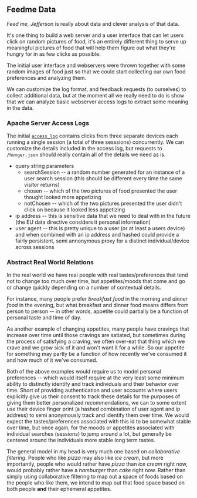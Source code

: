 ## Feedme Data

_Feed me, Jefferson_ is really about data and clever analysis of that data. 

It's one thing to build a web server and a user interface that can let users click on random pictures of food, it's an entirely different thing to serve up meaningful pictures of food that will help them figure out what they're hungry for in as few clicks as possible. 

The initial user interface and webservers were thrown together with some random images of food just so that we could start collecting our own food preferences and analyzing them. 

We can customize the log format, and feedback requests (to ourselves) to collect additional data, but at the moment all we really need to do is show that we can analyze basic webserver access logs to extract some meaning in the data.

### Apache Server Access Logs

The initial [`access_log`](access_log) contains clicks from three separate devices each running a single session (a total of three sesssions) concurrently. We can customize the details included in the access log, but requests to `/hunger.json` should really contain all of the details we need as is.

* query string parameters
    * searchSession -- a random number generated for an instance of a user search session (this should be different every time the same visitor returns)
    * chosen -- which of the two pictures of food presented the user thought looked more appetizing
    * notChosen -- which of the two pictures presented the user didn't click on because it looked less appetizing
* ip address -- this is sensitive data that we need to deal with in the future (the EU data directive considers it personal information)
* user agent -- this is pretty unique to a user (or at least a users device) and when combined with an ip address and hashed could provide a fairly persistent, semi annonymous proxy for a distinct individual/device across sessions

### Abstract Real World Relations

In the real world we have real people with real tastes/preferences that tend not to change too much over time, but appetites/moods that come and go or change quickly depending on a number of contextual details. 

For instance, many people prefer _breakfast food_ in the morning and _dinner food_ in the evening, but what breakfast and dinner food means differs from person to person -- in other words, appetite could partially be a function of personal taste and time of day.

As another example of changing appetites, many people have cravings that increase over time until those cravings are satiated, but sometimes during the process of satisfying a craving, we often over-eat that thing which we crave and we grow sick of it and won't want it for a while. So our appetite for something may partly be a function of how recently we've consumed it and how much of it we've consumed. 

Both of the above examples would require us to model personal preferences -- which would itself require at the very least some minimum ability to distinctly identify and track individuals and their behavior over time. Short of providing authentication and user accounts where users explicitly give us their consent to track these details for the purposes of giving them better personalized recommendations, we can to some extent use their device finger print (a hashed combination of user agent and ip address) to semi anonymously track and identify them over time. We would expect the tastes/preferences associated with this id to be somewhat stable over time, but once again, for the moods or appetites associated with individual searches (sessions) to jump around a lot, but generally be centered around the individuals more stable long term tastes.

The general model in my head is very much one based on _collaborative filtering_. People who like _pizza_ may also like _ice cream_, but more importantly, people who would rather have _pizza_ than _ice cream_ right now, would probably rather have a _hamburger_ than _cake_ right now. Rather than simply using collaborative filtering to map out a space of foods based on the people who like them, we intend to map out that food space based on both people __and__ their ephemeral appetites. 
